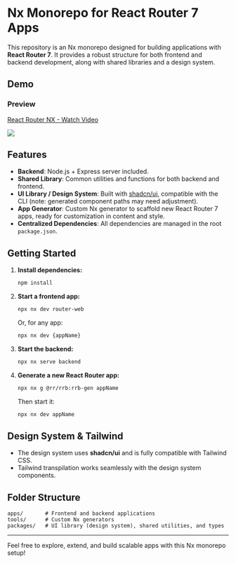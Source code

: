 # Nx Monorepo for React Router 7 Apps


This repository is an Nx monorepo designed for building applications with **React Router 7**. It provides a robust structure for both frontend and backend development, along with shared libraries and a design system.

## Demo

### Preview

<div>
<a href="https://www.loom.com/share/0852a59123c346a7a8686e2a40065a25">
  <p>React Router NX - Watch Video</p>
</a>
<a href="https://www.loom.com/share/0852a59123c346a7a8686e2a40065a25">
  <img style="max-width:300px;" src="https://cdn.loom.com/sessions/thumbnails/0852a59123c346a7a8686e2a40065a25-973fd42d05a0d98f-full-play.gif">
</a>
</div>

## Features

- **Backend**: Node.js + Express server included.
- **Shared Library**: Common utilities and functions for both backend and frontend.
- **UI Library / Design System**: Built with [shadcn/ui](https://ui.shadcn.com/), compatible with the CLI (note: generated component paths may need adjustment).
- **App Generator**: Custom Nx generator to scaffold new React Router 7 apps, ready for customization in content and style.
- **Centralized Dependencies**: All dependencies are managed in the root `package.json`.

## Getting Started

1. **Install dependencies:**
    ```sh
    npm install
    ```

2. **Start a frontend app:**
    ```sh
    npx nx dev router-web
    ```
    Or, for any app:
    ```sh
    npx nx dev {appName}
    ```

3. **Start the backend:**
    ```sh
    npx nx serve backend
    ```

4. **Generate a new React Router app:**
    ```sh
    npx nx g @rr/rrb:rrb-gen appName
    ```
    Then start it:
    ```sh
    npx nx dev appName
    ```

## Design System & Tailwind

- The design system uses **shadcn/ui** and is fully compatible with Tailwind CSS.
- Tailwind transpilation works seamlessly with the design system components.

## Folder Structure

```
apps/       # Frontend and backend applications
tools/      # Custom Nx generators
packages/   # UI library (design system), shared utilities, and types
```

---

Feel free to explore, extend, and build scalable apps with this Nx monorepo setup!
